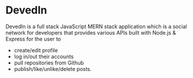 # DevedIn
DevedIn is a full stack JavaScript MERN stack application which is a social network for developers that provides various APIs built with Node.js & Express for the user to 
  * create/edit profile
  * log in/out their accounts
  * pull repositories from Github
  * publish/like/unlike/delete posts. 

